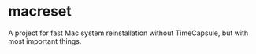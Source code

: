 # macreset

A project for fast Mac system reinstallation without TimeCapsule, but with most important things.

